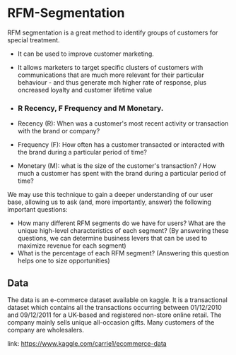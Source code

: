 # RFM-Segmentation

RFM segmentation is a great method to identify groups of customers for special treatment. 
  - It can be used to improve customer marketing.
   - It allows marketers to target specific clusters of customers with communications that are much more relevant for their particular behaviour - and thus generate mch higher rate of response, plus oncreased loyalty and customer lifetime value
  
 - ### R Recency, F Frequency and M Monetary.
  
- Recency (R): When was a customer's most recent activity or transaction with the brand or company?

- Frequency (F): How often has a customer transacted or interacted with the brand during a particular period of time?

- Monetary (M): what is the size of the customer's transaction? / How much a customer has spent with the brand during a particular period of time?


We may use this technique to gain a deeper understanding of our user base, allowing us to ask (and, more importantly, answer) the following important questions:
- How many different RFM segments do we have for users? What are the unique high-level characteristics of each segment? (By answering these questions, we can determine business levers that can be used to maximize revenue for each segment)
- What is the percentage of each RFM segment? (Answering this question helps one to size opportunities)

## Data

The data is an e-commerce dataset available on kaggle. It is a transactional dataset which contains all the transactions occurring between 01/12/2010 and 09/12/2011 for a UK-based and registered non-store online retail. 
The company mainly sells unique all-occasion gifts. Many customers of the company are wholesalers.

link: https://www.kaggle.com/carrie1/ecommerce-data
